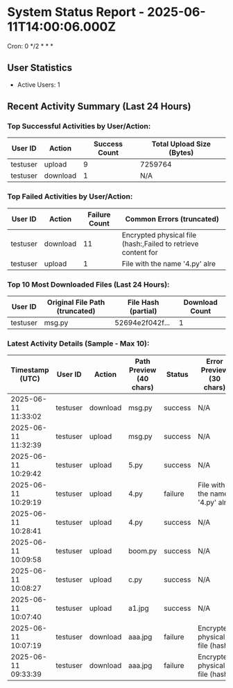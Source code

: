# System Status Report - 2025-06-11T14:00:06.000Z

Cron: 0 */2 * * *

## User Statistics
- Active Users: 1

## Recent Activity Summary (Last 24 Hours)
### Top Successful Activities by User/Action:
| User ID        | Action   | Success Count | Total Upload Size (Bytes) |
|----------------|----------|---------------|---------------------------|
| testuser       | upload   | 9             | 7259764                   |
| testuser       | download | 1             | N/A                       |

### Top Failed Activities by User/Action:
| User ID        | Action   | Failure Count | Common Errors (truncated)    |
|----------------|----------|---------------|------------------------------|
| testuser       | download | 11            | Encrypted physical file (hash:,Failed to retrieve content for |
| testuser       | upload   | 1             | File with the name '4.py' alre |

### Top 10 Most Downloaded Files (Last 24 Hours):
| User ID        | Original File Path (truncated) | File Hash (partial)      | Download Count |
|----------------|--------------------------------|--------------------------|----------------|
| testuser       | msg.py                         | 52694e2f042f...          | 1              |

### Latest Activity Details (Sample - Max 10):
| Timestamp (UTC)       | User ID        | Action   | Path Preview (40 chars)      | Status  | Error Preview (30 chars) |
|-----------------------|----------------|----------|------------------------------|---------|--------------------------|
| 2025-06-11 11:33:02   | testuser       | download | msg.py                       | success | N/A                      |
| 2025-06-11 11:32:39   | testuser       | upload   | msg.py                       | success | N/A                      |
| 2025-06-11 10:29:42   | testuser       | upload   | 5.py                         | success | N/A                      |
| 2025-06-11 10:29:19   | testuser       | upload   | 4.py                         | failure | File with the name '4.py' alre |
| 2025-06-11 10:28:41   | testuser       | upload   | 4.py                         | success | N/A                      |
| 2025-06-11 10:09:58   | testuser       | upload   | boom.py                      | success | N/A                      |
| 2025-06-11 10:08:27   | testuser       | upload   | c.py                         | success | N/A                      |
| 2025-06-11 10:07:40   | testuser       | upload   | a1.jpg                       | success | N/A                      |
| 2025-06-11 10:07:19   | testuser       | download | aaa.jpg                      | failure | Encrypted physical file (hash: |
| 2025-06-11 09:33:39   | testuser       | download | aaa.jpg                      | failure | Encrypted physical file (hash: |

